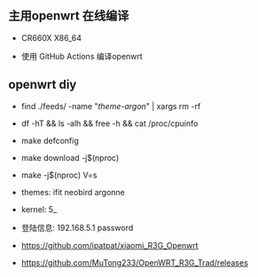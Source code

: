 ## 主用openwrt 在线编译

- CR660X  X86_64

- 使用 GitHub Actions 编译openwrt


## openwrt diy
- find ./feeds/ -name "*theme-argon*" | xargs rm -rf

- df -hT && ls -alh && free -h && cat /proc/cpuinfo
- make defconfig
- make download -j$(nproc)
- make -j$(nproc) V=s

- themes: ifit  neobird  argonne

- kernel: 5_

- 登陆信息: 192.168.5.1  password

- https://github.com/ipatpat/xiaomi_R3G_Openwrt
- https://github.com/MuTong233/OpenWRT_R3G_Trad/releases
